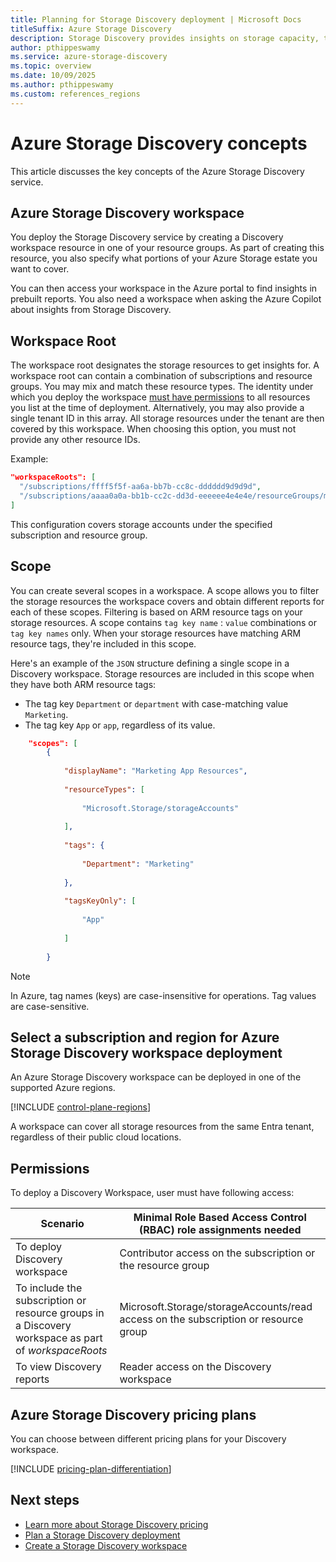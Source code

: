```yaml
---
title: Planning for Storage Discovery deployment | Microsoft Docs
titleSuffix: Azure Storage Discovery
description: Storage Discovery provides insights on storage capacity, transactions, and configurations - providing visibility into your storage estate at entire organization level and aiding business decisions.
author: pthippeswamy
ms.service: azure-storage-discovery
ms.topic: overview
ms.date: 10/09/2025
ms.author: pthippeswamy
ms.custom: references_regions
---
```


# Azure Storage Discovery concepts

This article discusses the key concepts of the Azure Storage Discovery service.

## Azure Storage Discovery workspace 

You deploy the Storage Discovery service by creating a Discovery workspace resource in one of your resource groups.
As part of creating this resource, you also specify what portions of your Azure Storage estate you want to cover.

You can then access your workspace in the Azure portal to find insights in prebuilt reports.
You also need a workspace when asking the Azure Copilot about insights from Storage Discovery.

## Workspace Root

The workspace root designates the storage resources to get insights for. A workspace root can contain a combination of subscriptions and resource groups. You may mix and match these resource types. The identity under which you deploy the workspace [must have permissions](deployment-planning.md#permissions-to-your-storage-resources) to all resources you list at the time of deployment. Alternatively, you may also provide a single tenant ID in this array. All storage resources under the tenant are then covered by this workspace. When choosing this option, you must not provide any other resource IDs.

Example:

```json
"workspaceRoots": [
  "/subscriptions/ffff5f5f-aa6a-bb7b-cc8c-dddddd9d9d9d",
  "/subscriptions/aaaa0a0a-bb1b-cc2c-dd3d-eeeeee4e4e4e/resourceGroups/myResourceGroup"
]
```

This configuration covers storage accounts under the specified subscription and resource group.

## Scope 

You can create several scopes in a workspace. A scope allows you to filter the storage resources the workspace covers and obtain different reports for each of these scopes. Filtering is based on ARM resource tags on your storage resources. A scope contains `tag key name` : `value` combinations or `tag key names` only. When your storage resources have matching ARM resource tags, they're included in this scope.

Here's an example of the `JSON` structure defining a single scope in a Discovery workspace.
Storage resources are included in this scope when they have both ARM resource tags:

- The tag key `Department` or `department` with case-matching value `Marketing`.
- The tag key `App` or `app`, regardless of its value.

```json
    "scopes": [ 
        { 
        
            "displayName": "Marketing App Resources", 
        
            "resourceTypes": [ 
        
                "Microsoft.Storage/storageAccounts" 
        
            ], 
        
            "tags": { 
        
                "Department": "Marketing" 
        
            }, 
        
            "tagsKeyOnly": [ 
        
                "App" 
        
            ] 
        
        } 
```
> [!NOTE]
> In Azure, tag names (keys) are case-insensitive for operations. Tag values are case-sensitive.

## Select a subscription and region for Azure Storage Discovery workspace deployment

An Azure Storage Discovery workspace can be deployed in one of the supported Azure regions.

[!INCLUDE [control-plane-regions](includes/control-plane-regions.md)]

A workspace can cover all storage resources from the same Entra tenant, regardless of their public cloud locations.

## Permissions

To deploy a Discovery Workspace, user must have following access:

| Scenario | Minimal Role Based Access Control (RBAC) role assignments needed |
|---|---| 
| To deploy Discovery workspace | Contributor access on the subscription or the resource group| 
| To include the subscription or resource groups in a Discovery workspace as part of *workspaceRoots* | Microsoft.Storage/storageAccounts/read access on the subscription or resource group | 
| To view Discovery reports | Reader access on the Discovery workspace |

## Azure Storage Discovery pricing plans

You can choose between different pricing plans for your Discovery workspace.

[!INCLUDE [pricing-plan-differentiation](includes/pricing-plan-differentiation.md)]

## Next steps

- [Learn more about Storage Discovery pricing](pricing.md)
- [Plan a Storage Discovery deployment](deployment-planning.md)
- [Create a Storage Discovery workspace](create-workspace.md)
